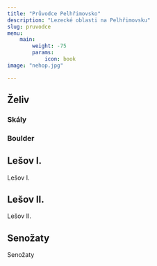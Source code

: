```yaml
---
title: "Průvodce Pelhřimovsko"
description: "Lezecké oblasti na Pelhřimovsku"
slug: pruvodce
menu:
    main:
        weight: -75
        params:
            icon: book
image: "nehop.jpg"

---
```


## Želiv
### Skály
### Boulder
## Lešov I.
Lešov I.
## Lešov II.
Lešov II.
## Senožaty
Senožaty
